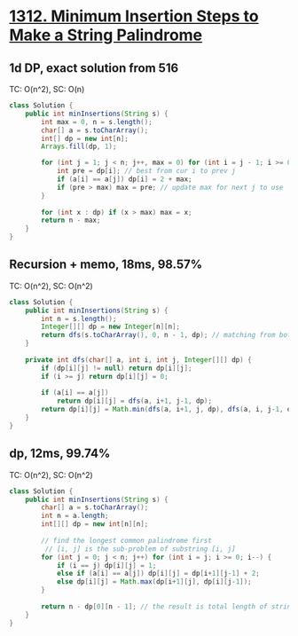 # [1312. Minimum Insertion Steps to Make a String Palindrome](https://leetcode.com/problems/minimum-insertion-steps-to-make-a-string-palindrome/)

## 1d DP, exact solution from 516
TC: O(n^2), SC: O(n)
```java
class Solution {
    public int minInsertions(String s) {
        int max = 0, n = s.length();
        char[] a = s.toCharArray();
        int[] dp = new int[n];
        Arrays.fill(dp, 1);

        for (int j = 1; j < n; j++, max = 0) for (int i = j - 1; i >= 0; i--) {
            int pre = dp[i]; // best from cur i to prev j
            if (a[i] == a[j]) dp[i] = 2 + max;
            if (pre > max) max = pre; // update max for next j to use
        }
        
        for (int x : dp) if (x > max) max = x;
        return n - max;
    }
}
```
## Recursion + memo, 18ms, 98.57%
TC: O(n^2), SC: O(n^2)
```java
class Solution {
    public int minInsertions(String s) {
        int n = s.length();
        Integer[][] dp = new Integer[n][n];
        return dfs(s.toCharArray(), 0, n - 1, dp); // matching from both sides
    }
    
    private int dfs(char[] a, int i, int j, Integer[][] dp) {
        if (dp[i][j] != null) return dp[i][j];
        if (i >= j) return dp[i][j] = 0;
        
        if (a[i] == a[j])
            return dp[i][j] = dfs(a, i+1, j-1, dp);
        return dp[i][j] = Math.min(dfs(a, i+1, j, dp), dfs(a, i, j-1, dp)) + 1; // insert 1 to the left or right
    }
}
```

## dp, 12ms, 99.74%
TC: O(n^2), SC: O(n^2)
```java
class Solution {
    public int minInsertions(String s) {
        char[] a = s.toCharArray();
        int n = a.length;
        int[][] dp = new int[n][n];
        
        // find the longest common palindrome first
         // [i, j] is the sub-problem of substring [i, j]
        for (int j = 0; j < n; j++) for (int i = j; i >= 0; i--) {
            if (i == j) dp[i][j] = 1;
            else if (a[i] == a[j]) dp[i][j] = dp[i+1][j-1] + 2;
            else dp[i][j] = Math.max(dp[i+1][j], dp[i][j-1]);
        }
        
        return n - dp[0][n - 1]; // the result is total length of string - LCP
    }
}
```